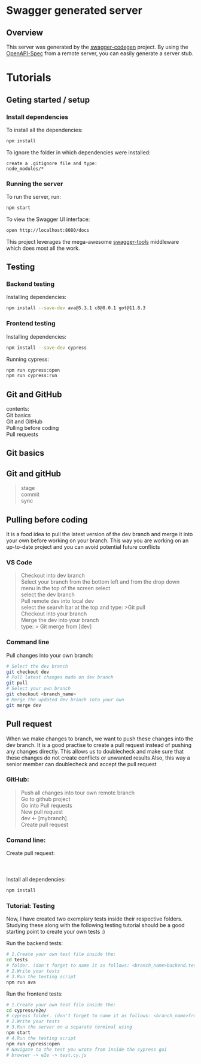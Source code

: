 # Swagger generated server

## Overview
This server was generated by the [swagger-codegen](https://github.com/swagger-api/swagger-codegen) project.  By using the [OpenAPI-Spec](https://github.com/OAI/OpenAPI-Specification) from a remote server, you can easily generate a server stub.

# Tutorials

## Geting started / setup 

### Install dependencies
To install all the dependencies:
```bash 
npm install
```
To ignore the folder in which dependencies were installed:
```
create a .gitignore file and type:
node_modules/*
```

### Running the server
To run the server, run:

```bash 
npm start
```

To view the Swagger UI interface:

```bash 
open http://localhost:8080/docs
```

This project leverages the mega-awesome [swagger-tools](https://github.com/apigee-127/swagger-tools) middleware which does most all the work.

## Testing

### Backend testing
Installing dependencies:
```bash
npm install --save-dev ava@5.3.1 c8@8.0.1 got@11.8.3
```
### Frontend testing
Installing dependencies:
```bash
npm install --save-dev cypress
```
Running cypress:
```bash
npm run cypress:open
npm run cypress:run
```


## Git and GitHub
contents:   
Git basics   
Git and GitHub  
Pulling before coding   
Pull requests   

## Git basics   

## Git and gitHub 
>stage    
>commit    
>sync    



## Pulling before coding 
It is a food idea to pull the latest version of the dev branch and merge
 it into your own before working on your branch.
This way you are working on an up-to-date project and you can avoid potential future conflicts 



### VS Code 
>Checkout into dev branch   
Select your branch from the bottom left and from the drop down menu in the top of the screen select    
select the dev branch    
>Pull remote dev into local dev    
select the searvh bar at the top and type: >Git pull   
>Checkout into your branch    
>Merge the dev into your branch    
type: > Git merge from [dev]   


### Command line 
Pull changes into your own branch:
```bash
# Select the dev branch
git checkout dev
# Pull latest changes made on dev branch
git pull
# Select your own branch
git checkout <branch_name>
# Merge the updated dev branch into your own
git merge dev
```


## Pull request  
When we make changes to branch, we want to push these changes into the dev branch.
It is a good practise to create a pull request instead of pushing any changes directly. 
This allows us to doublecheck and make sure that these changes do not create conflicts or unwanted results 
Also, this way a senior member can doublecheck and accept the pull request

### GitHub: 
>Push all changes into tour own remote branch    
>Go to github project  
>Go into Pull requests   
>New pull request  
>dev <- [mybranch]  
>Create pull request  

### Comand line:
Create pull request:
```bash


```




#

Install all dependencies:
```bash
npm install
```
### Tutorial: Testing
Now, I have created two exemplary tests inside their respective folders. Studying these along with the following testing tutorial should be a good starting point to create your own tests :)  

Run the backend tests:
```bash
# 1.Create your own test file inside the:
cd tests 
# folder. (don't forget to name it as follows: <branch_name>backend.test.js)
# 2.Write your tests
# 3.Run the testing script
npm run ava
```
Run the frontend tests:
```bash
# 1.Create your own test file inside the:
cd cypress/e2e/
# cypress folder. (don't forget to name it as follows: <branch_name>frontend.cy.js)
# 2.Write your tests
# 3.Run the server on a separate terminal using
npm start
# 4.Run the testing script
npm run cypress:open
# Navigate to the test you wrote from inside the cypress gui
# browser -> e2e -> test.cy.js
```